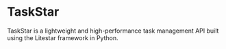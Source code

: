 # TaskStar
TaskStar is a lightweight and high-performance task management API built using the Litestar framework in Python.
